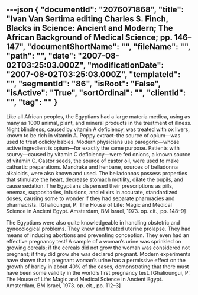 ---json
{
  "documentId": "2076071868",
  "title": "Ivan Van Sertima editing Charles S. Finch, Blacks in Science: Ancient and Modern; The African Background of Medical Science; pp. 146–147",
  "documentShortName": "",
  "fileName": "",
  "path": "",
  "date": "2007-08-02T03:25:03.000Z",
  "modificationDate": "2007-08-02T03:25:03.000Z",
  "templateId": "",
  "segmentId": "86",
  "isRoot": "False",
  "isActive": "True",
  "sortOrdinal": "",
  "clientId": "",
  "tag": ""
}
---

Like all African peoples, the Egyptians had a large materia medica, using as many as 1000 animal, plant, and mineral products in the treatment of illness. Night blindness, caused by vitamin A deficiency, was treated with ox livers, known to be rich in vitamin A. Poppy extract–the source of opium—was used to treat colicky babies. Modern physicians use paregoric—whose active ingredient is opium—for exactly the same purpose. Patients with scurvy—caused by vitamin C deficiency—were fed onions, a known source of vitamin C. Castor seeds, the source of castor oil, were used to make cathartic preparations. Mandrake and henbane, sources of belladonna alkaloids, were also known and used. The belladonnas possess properties that stimulate the heart, decrease stomach motility, dilate the pupils, and cause sedation. The Egyptians dispensed their prescriptions as pills, enemas, suppositories, infusions, and elixirs in accurate, standardized doses, causing some to wonder if they had separate pharmacies and pharmacists. [Ghalioungui, P: The House of Life: Magic and Medical Science in Ancient Egypt. Amsterdam, BM Israel, 1973. op. cit., pp. 148–9]

The Egyptians were also quite knowledgeable in handling obstetric and gynecological problems. They knew and treated uterine prolapse. They had means of inducing abortions and preventing conception. They even had an effective pregnancy test! A sample of a woman’s urine was sprinkled on growing cereals; if the cereals did not grow the woman was considered not pregnant; if they did grow she was declared pregnant. Modern experiments have shown that a pregnant woman’s urine has a permissive effect on the growth of barley in about 40% of the cases, demonstrating that there must have been some validity in the world’s first pregnancy test. [Ghalioungui, P: The House of Life: Magic and Medical Science in Ancient Egypt. Amsterdam, BM Israel, 1973. op. cit., pp. 112–3]
